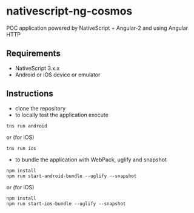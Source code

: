 # nativescript-ng-cosmos
POC application powered by NativeScript + Angular-2 and using Angular HTTP

## Requirements
- NativeScript 3.x.x
- Android or iOS device or emulator


## Instructions
- clone the repository
- to locally test the application execute
```
tns run android
```
or (for iOS)
```
tns run ios
```
- to bundle the application with WebPack, uglify and snapshot
```
npm install
npm run start-android-bundle --uglify --snapshot
```
or (for iOS)
```
npm install
npm run start-ios-bundle --uglify --snapshot
```